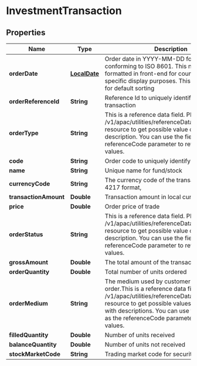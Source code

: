 
# InvestmentTransaction

## Properties
Name | Type | Description | Notes
------------ | ------------- | ------------- | -------------
**orderDate** | [**LocalDate**](LocalDate.md) | Order date in YYYY-MM-DD format value conforming to ISO 8601. This needs to be formatted in front-end for country/locale specific display purposes. This is the field used for default sorting |  [optional]
**orderReferenceId** | **String** | Reference Id to uniquely identify the investment transaction |  [optional]
**orderType** | **String** | This is a reference data field. Please use /v1/apac/utilities/referenceData/{orderType} resource to get possible value of this field with description. You can use the field name as the referenceCode parameter to retrieve the values. |  [optional]
**code** | **String** | Order code to uniquely identify the transaction, |  [optional]
**name** | **String** | Unique name  for fund/stock |  [optional]
**currencyCode** | **String** | The currency code of the transaction in ISO 4217 format, |  [optional]
**transactionAmount** | **Double** | Transaction amount in local currency. |  [optional]
**price** | **Double** | Order price of  trade |  [optional]
**orderStatus** | **String** | This is a reference data field. Please use /v1/apac/utilities/referenceData/{orderStatus} resource to get possible value of This field with description. You can use the field name as the referenceCode parameter to retrieve the values. |  [optional]
**grossAmount** | **Double** | The total amount of the transaction |  [optional]
**orderQuantity** | **Double** | Total number of units ordered |  [optional]
**orderMedium** | **String** | The medium used by customer to place order.This is a reference data field. Please use /v1/apac/utilities/referenceData/{orderMedium} resource to get possible values of This field with descriptions. You can use the field name as the referenceCode parameter to retrieve the values. |  [optional]
**filledQuantity** | **Double** | Number of units received |  [optional]
**balanceQuantity** | **Double** | Number of units not received |  [optional]
**stockMarketCode** | **String** | Trading market code for securities |  [optional]



